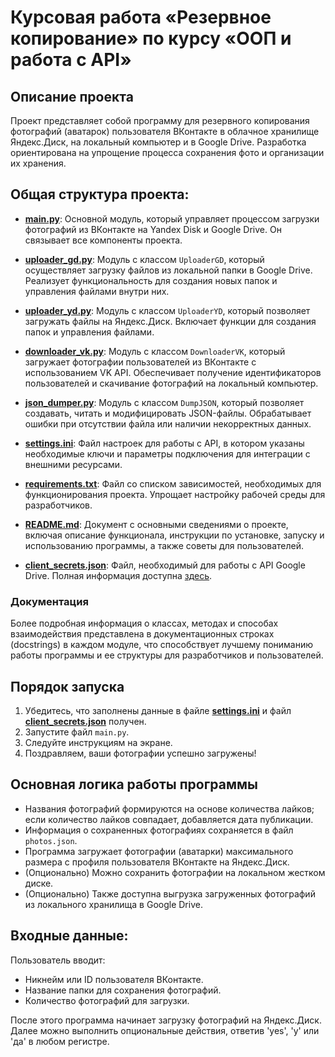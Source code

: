# Курсовая работа «Резервное копирование» по курсу «ООП и работа с API»

## Описание проекта
Проект представляет собой программу для резервного копирования фотографий (аватарок) пользователя ВКонтакте в облачное хранилище Яндекс.Диск, на локальный компьютер и в Google Drive. Разработка ориентирована на упрощение процесса сохранения фото и организации их хранения.

## Общая структура проекта:
- **[main.py](main.py)**: Основной модуль, который управляет процессом загрузки фотографий из ВКонтакте на Yandex Disk и Google Drive. Он связывает все компоненты проекта.

- **[uploader_gd.py](uploader_gd.py)**: Модуль с классом `UploaderGD`, который осуществляет загрузку файлов из локальной папки в Google Drive. Реализует функциональность для создания новых папок и управления файлами внутри них.

- **[uploader_yd.py](uploader_yd.py)**: Модуль с классом `UploaderYD`, который позволяет загружать файлы на Яндекс.Диск. Включает функции для создания папок и управления файлами.

- **[downloader_vk.py](downloader_vk.py)**: Модуль с классом `DownloaderVK`, который загружает фотографии пользователей из ВКонтакте с использованием VK API. Обеспечивает получение идентификаторов пользователей и скачивание фотографий на локальный компьютер.

- **[json_dumper.py](json_dumper.py)**: Модуль с классом `DumpJSON`, который позволяет создавать, читать и модифицировать JSON-файлы. Обрабатывает ошибки при отсутствии файла или наличии некорректных данных.

- **[settings.ini](settings.ini)**: Файл настроек для работы с API, в котором указаны необходимые ключи и параметры подключения для интеграции с внешними ресурсами.

- **[requirements.txt](requirements.txt)**: Файл со списком зависимостей, необходимых для функционирования проекта. Упрощает настройку рабочей среды для разработчиков.

- **[README.md](README.md)**: Документ с основными сведениями о проекте, включая описание функционала, инструкции по установке, запуску и использованию программы, а также советы для пользователей.

- **[client_secrets.json](client_secrets.json)**: Файл, необходимый для работы с API Google Drive. Полная информация доступна [здесь](https://support.google.com/cloud/answer/6158849?hl=ru#rotate-client-secret).

### Документация
Более подробная информация о классах, методах и способах взаимодействия представлена в документационных строках (docstrings) в каждом модуле, что способствует лучшему пониманию работы программы и ее структуры для разработчиков и пользователей.

## Порядок запуска
1. Убедитесь, что заполнены данные в файле **[settings.ini](settings.ini)** и файл **[client_secrets.json](client_secrets.json)** получен.
2. Запустите файл `main.py`.
3. Следуйте инструкциям на экране.
4. Поздравляем, ваши фотографии успешно загружены!

## Основная логика работы программы
- Названия фотографий формируются на основе количества лайков; если количество лайков совпадает, добавляется дата публикации.
- Информация о сохраненных фотографиях сохраняется в файл `photos.json`.
- Программа загружает фотографии (аватарки) максимального размера с профиля пользователя ВКонтакте на Яндекс.Диск.
- (Опционально) Можно сохранить фотографии на локальном жестком диске.
- (Опционально) Также доступна выгрузка загруженных фотографий из локального хранилища в Google Drive.

## Входные данные:
Пользователь вводит:
- Никнейм или ID пользователя ВКонтакте.
- Название папки для сохранения фотографий.
- Количество фотографий для загрузки.

После этого программа начинает загрузку фотографий на Яндекс.Диск. Далее можно выполнить опциональные действия, ответив 'yes', 'y' или 'да' в любом регистре.